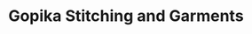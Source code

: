 ---
title: "Gopika Stitching and Garments"
url: /thiruvananthapuram/gopika-stitching-and-garments/
shop: Schneiderei
---